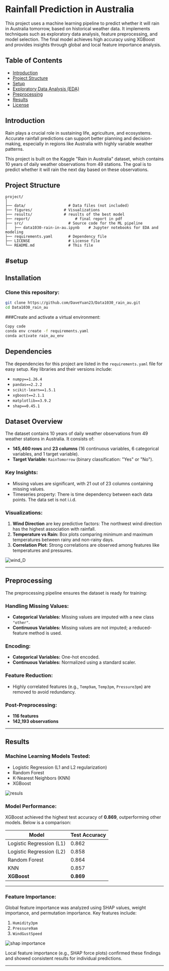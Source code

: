 # Rainfall Prediction in Australia

This project uses a machine learning pipeline to predict whether it will rain in Australia tomorrow, based on historical weather data. It implements techniques such as exploratory data analysis, feature preprocessing, and model selection. The final model achieves high accuracy using XGBoost and provides insights through global and local feature importance analysis.

## Table of Contents
- [Introduction](#introduction)
- [Project Structure](#project-structure)
- [Setup](#setup)
- [Exploratory Data Analysis (EDA)](#Dataset-Overview)
- [Preprocessing](#preprocessing)
- [Results](#results)
- [License](#license)

## Introduction
Rain plays a crucial role in sustaining life, agriculture, and ecosystems. Accurate rainfall predictions can support better planning and decision-making, especially in regions like Australia with highly variable weather patterns. 

This project is built on the Kaggle "Rain in Australia" dataset, which contains 10 years of daily weather observations from 49 stations. The goal is to predict whether it will rain the next day based on these observations.

## Project Structure
```plaintext
project/
│
├── data/                   # Data files (not included)
├── figures/              # Visualizations
├── results/              # reuslts of the best model
├── report/                    # final report in pdf
├── src/                    # Source code for the ML pipeline
│   ├── data1030-rain-in-au.ipynb    # Jupyter notebooks for EDA and modeling
├── requirements.yaml       # Dependency file
├── LICENSE                 # License file
└── README.md               # This file
```
#setup
---

## Installation

### Clone this repository:
```bash
git clone https://github.com/DaveYuan23/Data1030_rain_au.git
cd Data1030_rain_au
```
###Create and activate a virtual environment:
```bash
Copy code
conda env create -f requirements.yaml
conda activate rain_au_env
```
## Dependencies

The dependencies for this project are listed in the `requirements.yaml` file for easy setup. Key libraries and their versions include:

- `numpy==1.26.4`
- `pandas==2.2.2`
- `scikit-learn==1.5.1`
- `xgboost==2.1.1`
- `matplotlib==3.9.2`
- `shap==0.45.1`

## Dataset Overview

The dataset contains 10 years of daily weather observations from 49 weather stations in Australia. It consists of:

- **145,460 rows** and **23 columns** (16 continuous variables, 6 categorical variables, and 1 target variable).
- **Target Variable:** `RainTomorrow` (binary classification: "Yes" or "No").

### Key Insights:
- Missing values are significant, with 21 out of 23 columns containing missing values.
- Timeseries property: There is time dependency between each data points. The data set is not i.i.d.

### Visualizations:
1. **Wind Direction** are key predictive factors: The northwest wind direction has the highest association with rainfall.
2. **Temperature vs Rain:** Box plots comparing minimum and maximum temperatures between rainy and non-rainy days.
3. **Correlation Plot:** Strong correlations are observed among features like temperatures and pressures.

![wind_D](figures/windd_raint_cc.png)

---

## Preprocessing

The preprocessing pipeline ensures the dataset is ready for training:

### Handling Missing Values:
- **Categorical Variables:** Missing values are imputed with a new class `"other"`.
- **Continuous Variables:** Missing values are not imputed; a reduced-feature method is used.

### Encoding:
- **Categorical Variables:** One-hot encoded.
- **Continuous Variables:** Normalized using a standard scaler.

### Feature Reduction:
- Highly correlated features (e.g., `Temp9am`, `Temp3pm`, `Pressure3pm`) are removed to avoid redundancy.

### Post-Preprocessing:
- **116 features**
- **142,193 observations**

---

## Results

### Machine Learning Models Tested:
- Logistic Regression (L1 and L2 regularization)
- Random Forest
- K-Nearest Neighbors (KNN)
- XGBoost

![resuls](figures/accuracy_barplot_with_baseline.png)

### Model Performance:
XGBoost achieved the highest test accuracy of **0.869**, outperforming other models. Below is a comparison:

| **Model**                | **Test Accuracy** |
|--------------------------|--------------------|
| Logistic Regression (L1) | 0.862             |
| Logistic Regression (L2) | 0.858             |
| Random Forest            | 0.864             |
| KNN                      | 0.857             |
| **XGBoost**              | **0.869**         |

---

### Feature Importance:
Global feature importance was analyzed using SHAP values, weight importance, and permutation importance. Key features include:
1. `Humidity3pm`
2. `Pressure9am`
3. `WindGustSpeed`

![shap importance](figures/shap_importance.png)

Local feature importance (e.g., SHAP force plots) confirmed these findings and showed consistent results for individual predictions.

---

